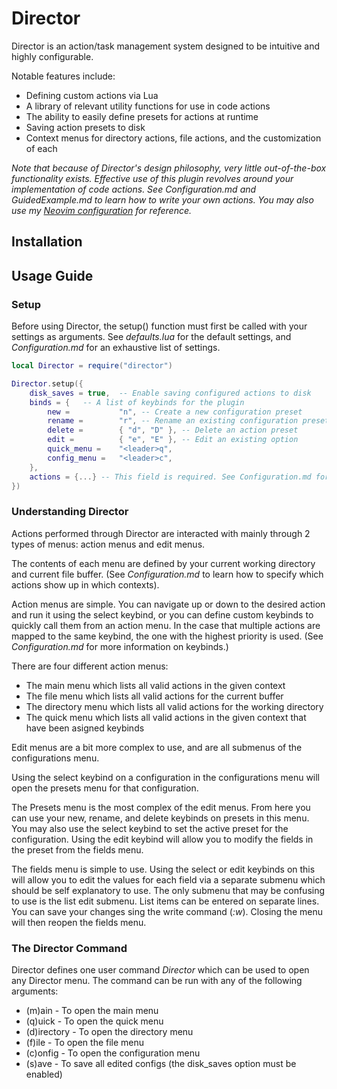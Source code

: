 # Director

Director is an action/task management system designed to be intuitive and highly configurable.

Notable features include:
- Defining custom actions via Lua
- A library of relevant utility functions for use in code actions
- The ability to easily define presets for actions at runtime
- Saving action presets to disk
- Context menus for directory actions, file actions, and the customization of each

*Note that because of Director's design philosophy, very little out-of-the-box
functionality exists. Effective use of this plugin revolves around your implementation of code actions.
See Configuration.md and GuidedExample.md to learn how to write your own actions. You may also use my
[Neovim configuration](https://github.com/SamManibog/nvim/tree/main/lua/director_configs) for reference.*

## Installation

## Usage Guide

### Setup

Before using Director, the setup() function must first be called with your settings
as arguments. See *defaults.lua* for the default settings, and *Configuration.md* for 
an exhaustive list of settings.

```lua
local Director = require("director")

Director.setup({
    disk_saves = true,  -- Enable saving configured actions to disk
    binds = {   -- A list of keybinds for the plugin
        new =           "n", -- Create a new configuration preset
        rename =        "r", -- Rename an existing configuration preset
        delete =        { "d", "D" }, -- Delete an action preset
        edit =          { "e", "E" }, -- Edit an existing option
        quick_menu =    "<leader>q",
        config_menu =   "<leader>c",
    },
    actions = {...} -- This field is required. See Configuration.md for instructions on how to use this field.
})
```

### Understanding Director

Actions performed through Director are interacted with mainly through 2 types of menus:
action menus and edit menus.

The contents of each menu are defined by your current working directory and current file buffer.
(See *Configuration.md* to learn how to specify which actions show up in which contexts).

Action menus are simple. You can navigate up or down to the desired action and run it using the select keybind,
or you can define custom keybinds to quickly call them from an action menu. In the case that multiple actions
are mapped to the same keybind, the one with the highest priority is used. (See *Configuration.md* for more
information on keybinds.)

There are four different action menus:
- The main menu which lists all valid actions in the given context
- The file menu which lists all valid actions for the current buffer
- The directory menu which lists all valid actions for the working directory
- The quick menu which lists all valid actions in the given context that have been asigned keybinds

Edit menus are a bit more complex to use, and are all submenus of the configurations menu.

Using the select keybind on a configuration in the configurations menu will open the
presets menu for that configuration.

The Presets menu is the most complex of the edit menus. From here you can
use your new, rename, and delete keybinds on presets in this menu.
You may also use the select keybind to set the active preset for the configuration.
Using the edit keybind will allow you to modify the fields in the preset from the
fields menu.

The fields menu is simple to use. Using the select or edit keybinds on this will
allow you to edit the values for each field via a separate submenu which should be self explanatory to use.
The only submenu that may be confusing to use is the list edit submenu. List items can be entered on separate
lines. You can save your changes sing the write command (*:w*). Closing the menu will then reopen the fields menu.

### The Director Command

Director defines one user command *Director* which can be used to open any Director menu.
The command can be run with any of the following arguments:
- (m)ain - To open the main menu
- (q)uick - To open the quick menu
- (d)irectory - To open the directory menu
- (f)ile - To open the file menu
- (c)onfig - To open the configuration menu
- (s)ave - To save all edited configs (the disk_saves option must be enabled)
